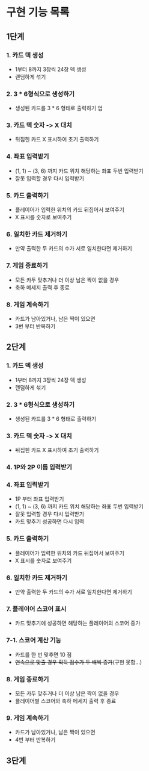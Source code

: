 # 구현 기능 목록
## 1단계
### 1. 카드 덱 생성
  - 1부터 8까지 3장씩 24장 덱 생성
  - 랜덤하게 섞기 

### 2. 3 * 6형식으로 생성하기
  - 생성된 카드를 3 * 6 형태로 출력하기
업
### 3. 카드 덱 숫자 -> X 대치
  - 뒤집힌 카드 X 표시하여 초기 출력하기 

### 4. 좌표 입력받기
  - (1, 1) ~ (3, 6) 까지 카드 위치 해당하는 좌표 두번 입력받기
  - 잘못 입력할 경우 다시 입력받기

### 5. 카드 출력하기
  - 플레이어가 입력한 위치의 카드 뒤집어서 보여주기
  - X 표시를 숫자로 보여주기

### 6. 일치한 카드 제거하기
  - 만약 출력한 두 카드의 수가 서로 일치한다면 제거하기

### 7. 게임 종료하기
  - 모든 카두 맞추거나 더 이상 남은 짝이 없을 경우
  - 축하 메세지 출력 후 종료

### 8. 게임 계속하기
  - 카드가 남아있거나, 남은 짝이 있으면
  - 3번 부터 반복하기

## 2단계
### 1. 카드 덱 생성
- 1부터 8까지 3장씩 24장 덱 생성
- 랜덤하게 섞기

### 2. 3 * 6형식으로 생성하기
- 생성된 카드를 3 * 6 형태로 출력하기

### 3. 카드 덱 숫자 -> X 대치
- 뒤집힌 카드 X 표시하여 초기 출력하기

### 4. 1P와 2P 이름 입력받기 

### 4. 좌표 입력받기
- 1P 부터 좌표 입력받기 
- (1, 1) ~ (3, 6) 까지 카드 위치 해당하는 좌표 두번 입력받기
- 잘못 입력할 경우 다시 입력받기
- 카드 맞추기 성공하면 다시 입력 

### 5. 카드 출력하기
- 플레이어가 입력한 위치의 카드 뒤집어서 보여주기
- X 표시를 숫자로 보여주기

### 6. 일치한 카드 제거하기
- 만약 출력한 두 카드의 수가 서로 일치한다면 제거하기

### 7. 플레이어 스코어 표시
- 카드 맞추기에 성공하면 해당하는 플레이어의 스코어 증가

### 7-1. 스코어 계산 기능 
- 카드를 한 번 맞추면 10 점
- ~~연속으로 맞출 경우 획득 점수가 두 배씩 증가~~(구현 못함...)

### 8. 게임 종료하기
- 모든 카두 맞추거나 더 이상 남은 짝이 없을 경우
- 플레이어별 스코어와 축하 메세지 출력 후 종료

### 9. 게임 계속하기
- 카드가 남아있거나, 남은 짝이 있으면
- 4번 부터 반복하기

## 3단계 

